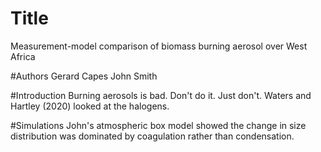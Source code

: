 # Title
Measurement-model comparison of biomass burning 
aerosol over West Africa

#Authors
Gerard Capes
John Smith

#Introduction
Burning aerosols is bad. Don't do it. Just don't.
Waters and Hartley (2020) looked at the halogens.

#Simulations
John's atmospheric box model showed the change in size distribution was 
dominated by coagulation rather than condensation.
